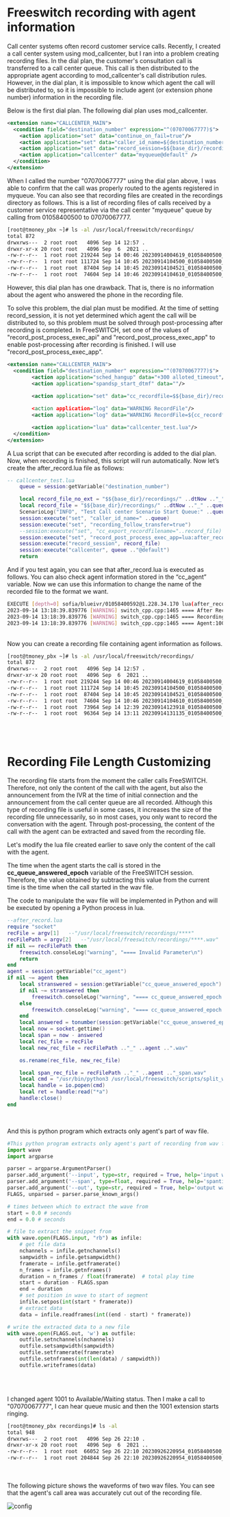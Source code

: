 # Freeswitch recording with agent information

Call center systems often record customer service calls.
Recently, I created a call center system using mod_callcenter, but I ran into a problem creating recording files. In the dial plan, the customer's consultation call is transferred to a call center queue. This call is then distributed to the appropriate agent according to mod_callcenter's call distribution rules.
However, in the dial plan, it is impossible to know which agent the call will be distributed to, so it is impossible to include agent (or extension phone number) information in the recording file.

Below is the first dial plan. The following dial plan uses mod_callcenter.

``` xml
<extension name="CALLCENTER_MAIN">
  <condition field="destination_number" expression="^(07070067777)$">
    <action application="set" data="continue_on_fail=true"/>
    <action application="set" data="caller_id_name=${destination_number}" />
    <action application="set" data="record_session=$${base_dir}/recordings/${strftime(%Y%m%d%H%M%S)}_${caller_id_number}_${destination_number}.wav" />
    <action application="callcenter" data="myqueue@default" />
  </condition>
</extension>
```
When I called the number "07070067777" using the dial plan above, I was able to confirm that the call was properly routed to the agents registered in myqueue. You can also see that recording files are created in the recordings directory as follows. This is a list of recording files of calls received by a customer service representative via the call center "myqueue" queue by calling from 01058400500 to 07070067777.

``` bash
[root@tmoney_pbx ~]# ls -al /usr/local/freeswitch/recordings/
total 872
drwxrws---  2 root root   4096 Sep 14 12:57 .
drwxr-xr-x 20 root root   4096 Sep  6  2021 ..
-rw-r--r--  1 root root 219244 Sep 14 00:46 20230914004619_01058400500_07070067777.wav
-rw-r--r--  1 root root 111724 Sep 14 10:45 20230914104500_01058400500_07070067777.wav
-rw-r--r--  1 root root  87404 Sep 14 10:45 20230914104521_01058400500_07070067777.wav
-rw-r--r--  1 root root  74604 Sep 14 10:46 20230914104610_01058400500_07070067777.wav
```
However, this dial plan has one drawback. That is, there is no information about the agent who answered the phone in the recording file.

To solve this problem, the dial plan must be modified. At the time of setting record_session, it is not yet determined which agent the call will be distributed to, so this problem must be solved through post-processing after recording is completed.
In FreeSWITCH, set one of the values of "record_post_process_exec_api" and "record_post_process_exec_app" to enable post-processing after recording is finished.
I will use "record_post_process_exec_app".

```xml
<extension name="CALLCENTER_MAIN">
  <condition field="destination_number" expression="^(07070067777)$">
        <action application="sched_hangup" data="+300 alloted_timeout"/>
        <action application="spandsp_start_dtmf" data=""/>
        
        <action application="set" data="cc_recordfile=$${base_dir}/recordings/${strftime(%Y%m%d%H%M%S)}_${caller_id_number}_${destination_number}")

        <action application="log" data="WARNING RecordFile"/>
        <action application="log" data="WARNING RecordFile=${cc_recordfile}"/>

        <action application="lua" data="callcenter_test.lua"/>
  </condition>
</extension>
```

A Lua script that can be executed after recording is added to the dial plan. Now, when recording is finished, this script will run automatically. Now let’s create the after_record.lua file as follows:

```lua
-- callcenter_test.lua
    queue = session:getVariable("destination_number")

    local record_file_no_ext = "$${base_dir}/recordings/" ..dtNow .."_" ..queue .."_" ..queue
    local record_file = "$${base_dir}/recordings/" ..dtNow .."_" ..queue .."_" ..queue ..".wav"
    ScenarioLog("INFO", "Test Call center Scenario Start Queue:" ..queue .."\n")
    session:execute("set", "caller_id_name=" ..queue)
    session:execute("set", "recording_follow_transfer=true")
    --session:execute("set", "cc_export_recordfilename="..record_file)
    session:execute("set", "record_post_process_exec_app=lua:after_record.lua " ..record_file .. " " ..record_file_no_ext)
    session:execute("record_session", record_file)
    session:execute("callcenter", queue .."@default")
    return

```

And if you test again, you can see that after_record.lua is executed as follows. You can also check agent information stored in the “cc_agent” variable. Now we can use this information to change the name of the recorded file to the format we want.

```bash
EXECUTE [depth=0] sofia/blueivr/01058400592@1.228.34.170 lua(after_record.lua /usr/local/freeswitch/recordings/20230914131834_01058400500_07070067777.wav /usr/local/freeswitch/recordings/20230914131834_01058400500_07070067777)
2023-09-14 13:18:39.839776 [WARNING] switch_cpp.cpp:1465 ==== After Recording Process
2023-09-14 13:18:39.839776 [WARNING] switch_cpp.cpp:1465 ==== Recording FileName:/usr/local/freeswitch/recordings/20230914131834_01058400500_07070067777
2023-09-14 13:18:39.839776 [WARNING] switch_cpp.cpp:1465 ==== Agent:1001
```
<br>
Now you can create a recording file containing agent information as follows.<br>

```bash
[root@tmoney_pbx ~]# ls -al /usr/local/freeswitch/recordings/
total 872
drwxrws---  2 root root   4096 Sep 14 12:57 .
drwxr-xr-x 20 root root   4096 Sep  6  2021 ..
-rw-r--r--  1 root root 219244 Sep 14 00:46 20230914004619_01058400500_07070067777.wav
-rw-r--r--  1 root root 111724 Sep 14 10:45 20230914104500_01058400500_07070067777.wav
-rw-r--r--  1 root root  87404 Sep 14 10:45 20230914104521_01058400500_07070067777.wav
-rw-r--r--  1 root root  74604 Sep 14 10:46 20230914104610_01058400500_07070067777.wav
-rw-r--r--  1 root root  73964 Sep 14 12:39 20230914123918_01058400500_07070067777_1001.wav
-rw-r--r--  1 root root  96364 Sep 14 13:11 20230914131135_01058400500_07070067777_1001.wav
```
<br><br>

# Recording File Length Customizing

The recording file starts from the moment the caller calls FreeSWITCH. Therefore, not only the content of the call with the agent, but also the announcement from the IVR at the time of initial connection and the announcement from the call center queue are all recorded. Although this type of recording file is useful in some cases, it increases the size of the recording file unnecessarily, so in most cases, you only want to record the conversation with the agent. Through post-processing, the content of the call with the agent can be extracted and saved from the recording file.


Let's modify the lua file created earlier to save only the content of the call with the agent.

The time when the agent starts the call is stored in the __cc_queue_answered_epoch__ variable of the FreeSWITCH session. Therefore, the value obtained by subtracting this value from the current time is the time when the call started in the wav file.

The code to manipulate the wav file will be implemented in Python and will be executed by opening a Python process in lua.

```lua
--after_record.lua
require "socket"
recFile = argv[1]	--"/usr/local/freeswitch/recordings/****"
recFilePath = argv[2]	--"/usr/local/freeswitch/recordings/****.wav"
if nil == recFilePath then
    freeswitch.consoleLog("warning", "==== Invalid Parameter\n")
    return
end
agent = session:getVariable("cc_agent")
if nil ~= agent then
    local stranswered = session:getVariable("cc_queue_answered_epoch")
    if nil ~= stranswered then
        freeswitch.consoleLog("warning", "==== cc_queue_answered_epoch:" ..stranswered .."\n")
    else
        freeswitch.consoleLog("warning", "==== cc_queue_answered_epoch: nil\n")
    end
    local answered = tonumber(session:getVariable("cc_queue_answered_epoch")) --answered epoch time
    local now = socket.gettime()
    local span = now - answered
    local rec_file = recFile
    local new_rec_file = recFilePath .."_" ..agent ..".wav"

    os.rename(rec_file, new_rec_file)

    local span_rec_file = recFilePath .."_" ..agent .."_span.wav"
    local cmd = "/usr/bin/python3 /usr/local/freeswitch/scripts/split_wav.py --span " .. tostring(span) .. "  --in " ..new_rec_file .. "  --out " ..span_rec_file
    local handle = io.popen(cmd)
    local ret = handle:read("*a")
    handle:close()
end
```
<br>

And this is python program which extracts only agent's part of wav file.

```python
#This python program extracts only agent's part of recording from wav file.
import wave
import argparse

parser = argparse.ArgumentParser()
parser.add_argument('--input', type=str, required = True, help='input wav filename')
parser.add_argument('--span', type=float, required = True, help='spantime of agent connection')
parser.add_argument('--out', type=str, required = True, help='output wav filename')
FLAGS, unparsed = parser.parse_known_args()

# times between which to extract the wave from
start = 0.0 # seconds
end = 0.0 # seconds

# file to extract the snippet from
with wave.open(FLAGS.input, "rb") as infile:
    # get file data
    nchannels = infile.getnchannels()
    sampwidth = infile.getsampwidth()
    framerate = infile.getframerate()
    n_frames = infile.getnframes()
    duration = n_frames / float(framerate)  # total play time
    start = duration - FLAGS.span
    end = duration
    # set position in wave to start of segment
    infile.setpos(int(start * framerate))
    # extract data
    data = infile.readframes(int((end - start) * framerate))

# write the extracted data to a new file
with wave.open(FLAGS.out, 'w') as outfile:
    outfile.setnchannels(nchannels)
    outfile.setsampwidth(sampwidth)
    outfile.setframerate(framerate)
    outfile.setnframes(int(len(data) / sampwidth))
    outfile.writeframes(data)

```
<br><br>

I changed agent 1001 to Available/Waiting status.
Then I make a call to "07070067777", I can hear queue music and then the 1001 extension starts ringing.

```bash
[root@tmoney_pbx recordings]# ls -al
total 948
drwxrws---  2 root root   4096 Sep 26 22:10 .
drwxr-xr-x 20 root root   4096 Sep  6  2021 ..
-rw-r--r--  1 root root  66052 Sep 26 22:10 20230926220954_01058400500_07070067777_1001_span.wav
-rw-r--r--  1 root root 204844 Sep 26 22:10 20230926220954_01058400500_07070067777_1001.wav
```
<br><br>
The following picture shows the waveforms of two wav files. You can see that the agent's call area was accurately cut out of the recording file.

![config](./image/1.png)<br/><br/>






